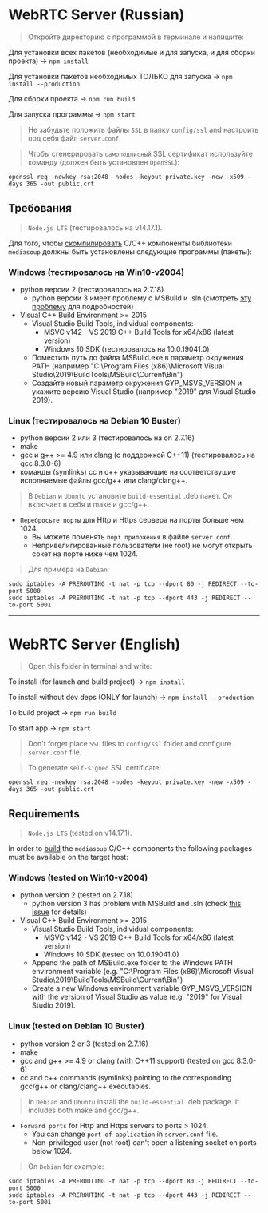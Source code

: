 # WebRTC Server (Russian)

> Откройте директорию с программой в терминале и напишите:

Для установки всех пакетов (необходимые и для запуска, и для сборки проекта) -> `npm install`

Для установки пакетов необходимых ТОЛЬКО для запуска -> `npm install --production`

Для сборки проекта -> `npm run build`

Для запуска программы -> `npm start`

>Не забудьте положить файлы `SSL` в папку `config/ssl` and настроить под себя файл `server.conf`.

>Чтобы сгенерировать `самоподписный` SSL сертификат используйте команду (должен быть установлен `OpenSSL`):

    openssl req -newkey rsa:2048 -nodes -keyout private.key -new -x509 -days 365 -out public.crt


## Требования

>`Node.js LTS` (тестировалось на v14.17.1).

Для того, чтобы [скомпилировать](https://mediasoup.org/documentation/v3/mediasoup/installation/) C/C++ компоненты библиотеки `mediasoup` должны быть установлены следующие программы (пакеты):

### Windows (тестировалось на Win10-v2004)
* python версии 2 (тестировалось на 2.7.18)
    *  python версии 3 имеет проблему с MSBuild и .sln (смотреть [эту проблему](https://bugs.chromium.org/p/gyp/issues/detail?id=556) для подробностей)
* Visual C++ Build Environment >= 2015
    * Visual Studio Build Tools, individual components:
        * MSVC v142 - VS 2019 C++ Build Tools for x64/x86 (latest version)
        * Windows 10 SDK (тестировалось на 10.0.19041.0)
    * Поместить путь до файла MSBuild.exe в параметр окружения PATH (например "C:\Program Files (x86)\Microsoft Visual Studio\2019\BuildTools\MSBuild\Current\Bin")
    * Создайте новый параметр окружения GYP_MSVS_VERSION и укажите версию Visual Studio (например "2019" для Visual Studio 2019).

### Linux (тестировалось на Debian 10 Buster)
* python версии 2 или 3 (тестировалось на on 2.7.16)
* make
* gcc и g++ >= 4.9 или clang (с поддержкой C++11) (тестировалось на gcc 8.3.0-6)
* команды (symlinks) cc и c++ указывающие на соответствущие исполняемые файлы gcc/g++ или clang/clang++.

> В `Debian` и `Ubuntu` установите `build-essential` .deb пакет. Он включает в себя и make и gcc/g++.

* `Перебросьте порты` для Http и Https сервера на порты больше чем 1024.
    * Вы можете поменять `порт приложения` в файле `server.conf`.
    * Непривелигированные пользователи (не root) не могут открыть сокет на порте ниже чем 1024.

> Для примера на `Debian`:

    sudo iptables -A PREROUTING -t nat -p tcp --dport 80 -j REDIRECT --to-port 5000
    sudo iptables -A PREROUTING -t nat -p tcp --dport 443 -j REDIRECT --to-port 5001

***

# WebRTC Server (English)

> Open this folder in terminal and write:

To install (for launch and build project) -> `npm install`

To install without dev deps (ONLY for launch) -> `npm install --production`

To build project -> `npm run build`

To start app -> `npm start`

>Don't forget place `SSL` files to `config/ssl` folder and configure `server.conf` file.

>To generate `self-signed` SSL certificate:

    openssl req -newkey rsa:2048 -nodes -keyout private.key -new -x509 -days 365 -out public.crt


## Requirements

>`Node.js LTS` (tested on v14.17.1).

In order to [build](https://mediasoup.org/documentation/v3/mediasoup/installation/) the `mediasoup` C/C++ components the following packages must be available on the target host:

### Windows (tested on Win10-v2004)
* python version 2 (tested on 2.7.18)
    *  python version 3 has problem with MSBuild and .sln (check [this issue](https://bugs.chromium.org/p/gyp/issues/detail?id=556) for details)
* Visual C++ Build Environment >= 2015
    * Visual Studio Build Tools, individual components:
        * MSVC v142 - VS 2019 C++ Build Tools for x64/x86 (latest version)
        * Windows 10 SDK (tested on 10.0.19041.0)
    * Append the path of MSBuild.exe folder to the Windows PATH environment variable (e.g. "C:\Program Files (x86)\Microsoft Visual Studio\2019\BuildTools\MSBuild\Current\Bin")
    * Create a new Windows environment variable GYP_MSVS_VERSION with the version of Visual Studio as value (e.g. "2019" for Visual Studio 2019).

### Linux (tested on Debian 10 Buster)
* python version 2 or 3 (tested on 2.7.16)
* make
* gcc and g++ >= 4.9 or clang (with C++11 support) (tested on gcc 8.3.0-6)
* cc and c++ commands (symlinks) pointing to the corresponding gcc/g++ or clang/clang++ executables.

> In `Debian` and `Ubuntu` install the `build-essential` .deb package. It includes both make and gcc/g++.

* `Forward ports` for Http and Https servers to ports > 1024.
    * You can change `port of application` in `server.conf` file.
    * Non-privileged user (not root) can't open a listening socket on ports below 1024.

> On `Debian` for example:

    sudo iptables -A PREROUTING -t nat -p tcp --dport 80 -j REDIRECT --to-port 5000
    sudo iptables -A PREROUTING -t nat -p tcp --dport 443 -j REDIRECT --to-port 5001
